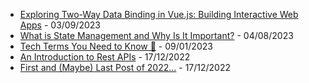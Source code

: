 
- [Exploring Two-Way Data Binding in Vue.js: Building Interactive Web Apps](https://dev.to/jennherrarte/exploring-two-way-data-binding-in-vuejs-building-interactive-web-apps-2gc7) - 03/09/2023
- [What is State Management and Why Is It Important?](https://dev.to/jennherrarte/what-is-state-management-and-why-is-it-important-1i8d) - 04/08/2023
- [Tech Terms You Need to Know 💭](https://dev.to/jennherrarte/things-tech-people-say-2a3e) - 09/01/2023
- [An Introduction to Rest APIs](https://dev.to/jennherrarte/an-introduction-to-rest-apis-5hjn) - 17/12/2022
- [First and (Maybe) Last Post of 2022...](https://dev.to/jennherrarte/first-and-maybe-last-post-of-2022-pba) - 17/12/2022
